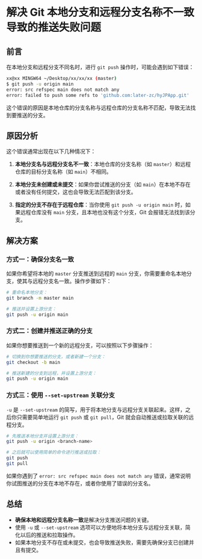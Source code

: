 # 解决 Git 本地分支和远程分支名称不一致导致的推送失败问题

## 前言

在本地分支和远程分支不同名时，进行 `git push` 操作时，可能会遇到如下错误：

```bash
xx@xx MINGW64 ~/Desktop/xx/xx/xx (master)
$ git push -u origin main
error: src refspec main does not match any
error: failed to push some refs to 'github.com:later-zc/hyJPApp.git'
```

这个错误的原因是本地仓库的分支名称与远程仓库的分支名称不匹配，导致无法找到要推送的分支。


## 原因分析

这个错误通常出现在以下几种情况下：

1. **本地分支名与远程分支名不一致**：本地仓库的分支名称（如 `master`）和远程仓库的目标分支名称（如 `main`）不相同。

2. **本地分支未创建或未提交**：如果你尝试推送的分支（如 `main`）在本地不存在或者没有任何提交，这也会导致无法匹配到该分支。

3. **指定的分支不存在于远程仓库**：当你使用 `git push -u origin main` 时，如果远程仓库没有 `main` 分支，且本地也没有这个分支，Git 会报错无法找到该分支。


## 解决方案

### 方式一：确保分支名一致

如果你希望将本地的 `master` 分支推送到远程的 `main` 分支，你需要重命名本地分支，使其与远程分支名一致。操作步骤如下：

```bash
# 重命名本地分支：
git branch -m master main

# 推送并设置上游分支：
git push -u origin main
```

### 方式二：创建并推送正确的分支

如果你想要推送到一个新的远程分支，可以按照以下步骤操作：

```bash
# 切换到你想要推送的分支，或者新建一个分支：
git checkout -b main

# 推送新建的分支到远程，并设置上游分支：
git push -u origin main
```

### 方式三：使用 `--set-upstream` 关联分支

`-u` 是 `--set-upstream` 的简写，用于将本地分支与远程分支关联起来。这样，之后你只需要简单地运行 `git push` 或 `git pull`，Git 就会自动推送或拉取关联的远程分支。

```bash
# 先推送本地分支并设置上游分支：
git push -u origin <branch-name>

# 之后就可以使用简单的命令进行推送或拉取：
git push
git pull
```

如果你遇到了 `error: src refspec main does not match any` 错误，通常说明你试图推送的分支在本地不存在，或者你使用了错误的分支名。


## 总结

- **确保本地和远程分支名称一致**是解决分支推送问题的关键。
- 使用 `-u` 或 `--set-upstream` 选项可以方便地将本地分支与远程分支关联，简化以后的推送和拉取操作。
- 如果本地分支不存在或未提交，也会导致推送失败，需要先确保分支已创建并且有提交。

